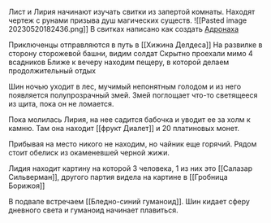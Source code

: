 Лист и Лирия начинают изучать свитки из запертой комнаты.
Находят чертеж с рунами призыва душ магических существ.
![[Pasted image 20230520182436.png]]
В свитках написано как создать [Адронаха](Адранах.md)

Приключенцы отправляются в путь в [[Хижина Делдеса]]
На развилке в сторону сторожевой башни, видим солдат 
Скрытно проехали мимо 4 всадников
Ближе к вечеру находим пещеру, в которой делаем продолжительный отдых

Шин ночью уходит в лес, мучимый непонятным голодом и из него появляется полупрозрачный змей. Змей поглощает что-то светящееся из щита, пока он не ломается. 

Пока молилась Лирия, на нее садится бабочка и уводит ее за холм к камню. 
Там она находит [[фрукт Диалет]] и 20 платиновых монет.

Прибывая на место никого не находим, но чайник еще горячий.
Рядом стоит обелиск из окаменевшей черной жижи.

Лидия находит картину на которой 3 человека, 1 из них это [[Салазар Сильверман]], другого партия видела на картине в [[Гробница Борижоя]]

В подвале встречаем [[Бледно-синий гуманоид]]. Шин кидает сферу дневного света и гуманоид начинает плавиться.



